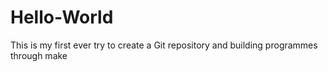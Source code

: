 Hello-World
===========

This is my first ever try to create a Git repository and building programmes through make
